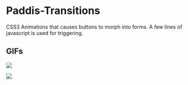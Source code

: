 # Paddis-Transitions
CSS3 Animations that causes buttons to morph into forms. A few lines of javascript is used for triggering.

## GIFs

![](https://media.giphy.com/media/xT9IgDbKxTG8vb3u7u/giphy.gif)

![](https://i.imgur.com/KHj7YV9.gif)
